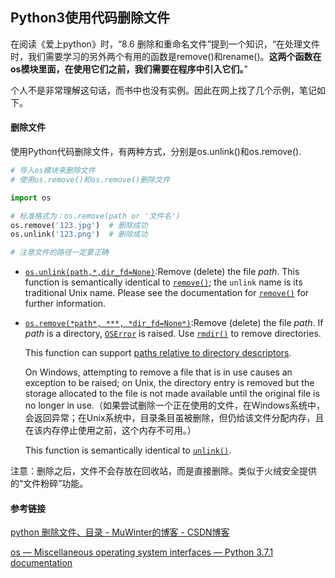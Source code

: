 ## Python3使用代码删除文件

在阅读《爱上python》时，“8.6 删除和重命名文件”提到一个知识，“在处理文件时，我们需要学习的另外两个有用的函数是remove()和rename()。**这两个函数在os模块里面，在使用它们之前，我们需要在程序中引入它们。**”

个人不是非常理解这句话，而书中也没有实例。因此在网上找了几个示例，笔记如下。

#### 删除文件

使用Python代码删除文件，有两种方式，分别是os.unlink()和os.remove().

```python
# 导入os模块来删除文件
# 使用os.remove()和os.remove()删除文件

import os

# 标准格式为：os.remove(path or '文件名')
os.remove('123.jpg')  # 删除成功
os.unlink('123.png')  # 删除成功

# 注意文件的路径一定要正确
```

* [`os.unlink(path,*,dir_fd=None)`](https://docs.python.org/3/library/os.html#os.unlink):Remove (delete) the file *path*. This function is semantically identical to [`remove()`](https://docs.python.org/3/library/os.html#os.remove); the `unlink` name is its traditional Unix name. Please see the documentation for [`remove()`](https://docs.python.org/3/library/os.html#os.remove) for further information.

* [`os.remove(*path*, ***, *dir_fd=None*)`](https://docs.python.org/3/library/os.html#os.remove):Remove (delete) the file *path*. If *path* is a directory, [`OSError`](https://docs.python.org/3/library/exceptions.html#OSError) is raised. Use [`rmdir()`](https://docs.python.org/3/library/os.html#os.rmdir) to remove directories.

  This function can support [paths relative to directory descriptors](https://docs.python.org/3/library/os.html#dir-fd).

  On Windows, attempting to remove a file that is in use causes an exception to be raised; on Unix, the directory entry is removed but the storage allocated to the file is not made available until the original file is no longer in use.（如果尝试删除一个正在使用的文件，在Windows系统中，会返回异常；在Unix系统中，目录条目虽被删除，但仍给该文件分配内存，且在该内存停止使用之前，这个内存不可用。）

  This function is semantically identical to [`unlink()`](https://docs.python.org/3/library/os.html#os.unlink).

注意：删除之后，文件不会存放在回收站，而是直接删除。类似于火绒安全提供的“文件粉碎”功能。

#### 参考链接

[python 删除文件、目录 - MuWinter的博客 - CSDN博客](https://blog.csdn.net/MuWinter/article/details/77196261)

[os — Miscellaneous operating system interfaces — Python 3.7.1 documentation](https://docs.python.org/3/library/os.html)

